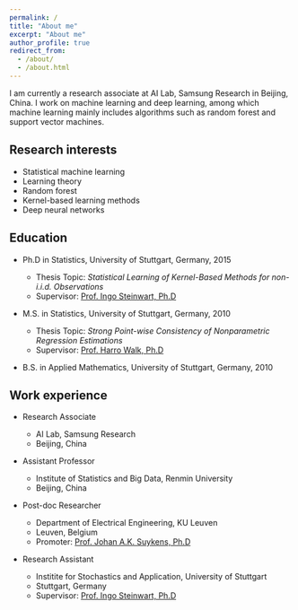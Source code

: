 ```yaml
---
permalink: /
title: "About me"
excerpt: "About me"
author_profile: true
redirect_from: 
  - /about/
  - /about.html
---
```


I am currently a research associate at AI Lab, Samsung Research in Beijing, China. I work on machine learning and deep learning, among which machine learning mainly includes algorithms such as random forest and support vector machines.

## Research interests

* Statistical machine learning
* Learning theory
* Random forest
* Kernel-based learning methods
* Deep neural networks

## Education

* Ph.D in Statistics, University of Stuttgart, Germany, 2015
  * Thesis Topic: *Statistical Learning of Kernel-Based Methods for non-i.i.d. Observations*
  * Supervisor: [Prof. Ingo Steinwart, Ph.D](http://www.isa.uni-stuttgart.de/Steinwart/index.t?lang=en)

* M.S. in Statistics, University of Stuttgart, Germany, 2010
  * Thesis Topic: *Strong Point-wise Consistency of Nonparametric Regression Estimations*
  * Supervisor: [Prof. Harro Walk, Ph.D](https://www.isa.uni-stuttgart.de/institut/Emeriti/)

* B.S. in Applied Mathematics, University of Stuttgart, Germany, 2010



## Work experience

* Research Associate
  * AI Lab, Samsung Research
  * Beijing, China

* Assistant Professor
  * Institute of Statistics and Big Data, Renmin University
  * Beijing, China

* Post-doc Researcher
  * Department of Electrical Engineering, KU Leuven
  * Leuven, Belgium
  * Promoter: [Prof. Johan A.K. Suykens, Ph.D](https://www.esat.kuleuven.be/sista/members/suykens.html)

* Research Assistant
  * Institite for Stochastics and Application, University of Stuttgart
  * Stuttgart, Germany
  * Supervisor: [Prof. Ingo Steinwart, Ph.D](http://www.isa.uni-stuttgart.de/Steinwart/index.t?lang=en)



<!-- ## Curriculum vitae

I am currently an research scientist at AI Lab, Samsung Research in Beijing, China. I work on machine learning and deep learning, among which machine learning mainly includes algorithms such as random forest and support vector machines.

Previously, I was an assistant professor at the Institute of Statistics and Big Data, Renmin University of China, Beijing, China. I was a post-doc researcher at the Department of Electrical Engineering, Katholieke Universiteit Leuven, Leuven, Belgium under the ERC Advanced Grant A-DATADRIVE-B hosted by Johan A.K. Suykens who has been elevated IEEE Fellow in 2015 for developing Least Squares Support Vector Machines, and is now hosting ERC Advanced Grant E-DUALITY. I received Ph.D. degree in machine learning from University of Stuttgart, Stuttgart, Germany in 2015, where I was fortunate to be advised by Ingo Steinwart who also serves as a faculty member in Machine Learning at the International Max Planck Research School for Intelligent Systems. Before that, I got M.S. degree in statistics and B.S. degree in applied mathematics from University of Stuttgart in 2010 and 2007, respectively. -->